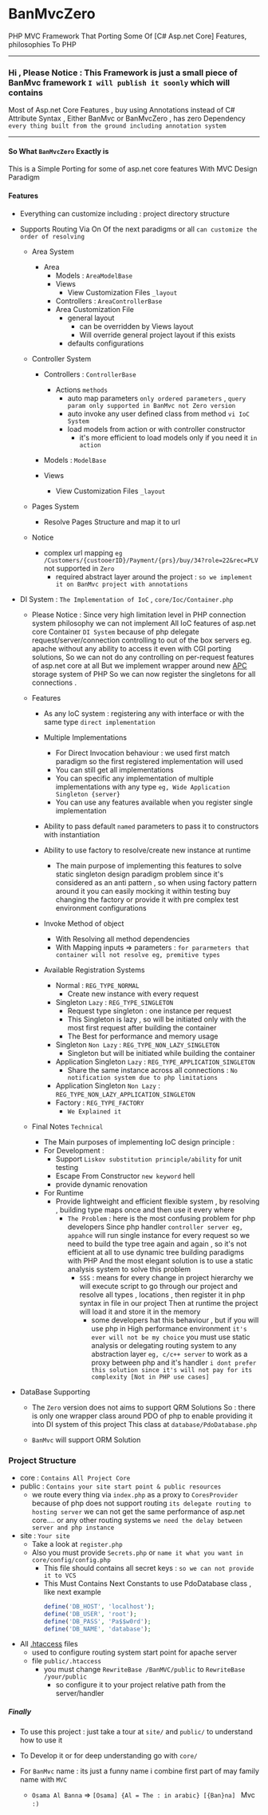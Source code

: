 # BanMvcZero
PHP MVC Framework That Porting Some Of [C# Asp.net Core] Features, philosophies To PHP

----------------------------------------------

### Hi , Please Notice : This Framework is just a small piece of BanMvc framework `I will publish it soonly` which will contains
Most of Asp.net Core Features , buy using Annotations instead of C# Attribute Syntax , Either BanMvc or BanMvcZero , has zero
Dependency `every thing built from the ground including annotation system`

-----------------------------------


#### So What `BanMvcZero` Exactly is 

This is a Simple Porting for some of asp.net core features With MVC Design Paradigm

#### Features
* Everything can customize including : project directory structure
* Supports Routing Via On Of the next paradigms or all `can customize the order of resolving`
    * Area System 
        * Area 
          * Models : `AreaModelBase`
          * Views
            * View Customization Files `_layout`
          * Controllers : `AreaControllerBase`
          * Area Customization File
            * general layout
              * can be overridden by Views layout
              * Will override general project layout if this exists
            * defaults configurations
    
    * Controller System
        * Controllers : `ControllerBase`
            * Actions `methods`
                * auto map parameters `only ordered parameters` , `query param only supported in BanMvc not Zero version`
                * auto invoke any user defined class from method `vi IoC System`
                * load models from action or with controller constructor
                    * it's more efficient to load models only if you need it `in action`
        * Models : `ModelBase`
        
        * Views
            * View Customization Files `_layout`
    
    * Pages System
        * Resolve Pages Structure and map it to url
    * Notice 
        * complex url mapping `eg /Customers/{custooerID}/Payment/{prs}/buy/34?role=22&rec=PLV` not supported in `Zero`
            * required abstract layer around the project : `so we implement it on BanMvc project with annotations`
            
    
* DI System : `The Implementation of IoC` , `core/Ioc/Container.php`
    * Please Notice : Since very high limitation level in PHP connection system philosophy
    we can not implement All IoC features  of asp.net core Container `DI System` because of php delegate request/server/connection
    controlling to out of the box servers eg. apache without any ability to access it even with CGI porting solutions,
    So we can not do any controlling on per-request features of asp.net core at all
    But we implement wrapper around new [APC](https://www.php.net/manual/en/book.apc.php) storage system of PHP 
    So we can now register the singletons for all connections .
    
    * Features
        * As any IoC system : registering any with interface or with the same type `direct implementation`
        * Multiple Implementations
            * For Direct Invocation behaviour : we used first match paradigm
                so the first registered implementation will used
            * You can still get all implementations
            * You can specific any implementation of multiple implementations with any type `eg, Wide Application Singleton {server}`
            * You can use any features available when you register single implementation
        * Ability to pass default `named` parameters to pass it to constructors with instantiation
        * Ability to use factory to resolve/create new instance at runtime
            * The main purpose of implementing this features to solve static singleton design paradigm problem
                since it's considered as an anti pattern , so when using factory pattern around it you can easily
                mocking it within testing buy changing the factory or provide it with pre complex test environment 
                configurations
        
        * Invoke Method of object
            * With Resolving all method dependencies
            * With Mapping inputs => parameters : `for pararmeters that container will not resolve eg, premitive types`       
        * Available Registration Systems
            * Normal : `REG_TYPE_NORMAL`
                * Create new instance with every request
            * Singleton `Lazy` : `REG_TYPE_SINGLETON`
                * Request type singleton : one instance per request
                * This Singleton is lazy , so will be initiated only with the most first request after 
                    building the container
                * The Best for performance and memory usage 
            * Singleton `Non Lazy` : `REG_TYPE_NON_LAZY_SINGLETON`
                * Singleton but will be initiated while building the container
            * Application Singleton `Lazy` : `REG_TYPE_APPLICATION_SINGLETON`
                * Share the same instance across all connections : `No notification system due to php limitations`
            * Application Singleton `Non Lazy` : `REG_TYPE_NON_LAZY_APPLICATION_SINGLETON`
            * Factory : `REG_TYPE_FACTORY`
                * `We Explained it `
    
    * Final Notes `Technical`
        * The Main purposes of implementing IoC design principle : 
        * For Development : 
            * Support `Liskov substitution principle/ability` for unit testing
            * Escape From Constructor `new keyword` hell 
            * provide dynamic renovation
        * For Runtime
            * Provide lightweight and efficient flexible system , by resolving , building type maps
            once and then use it every where
                * `The Problem` : here is the most confusing problem for php developers
                Since php handler `controller server eg, appahce` will run single instance for every request
                so we need to build the type tree again and again , so it's not efficient at all to
                use dynamic tree building paradigms with PHP
                And the most elegant solution is to use a static analysis system to solve this problem
                    * `SSS` : means for every change in project hierarchy we will execute script
                    to go through our project and resolve all types , locations , then register it
                    in php syntax in file in our project
                    Then at runtime the project will load it and store it in the memory
                        * some developers hat this behaviour , but if you will use php in High performance environment
                        `it's ever will not be my choice` you must use static analysis or delegating routing system
                        to any abstraction layer `eg, c/c++ server` to work as a proxy between php and it's handler
                        `i dont prefer this solution since it's will not pay for its complexity [Not in PHP use cases]`
                 
            

* DataBase Supporting
    * The `Zero` version does not aims to support QRM Solutions So : there is only one wrapper class
    around PDO of php to enable providing it into DI system of this project
    This class at `database/PdoDatabase.php` 
    
    * `BanMvc` will support ORM Solution

### Project Structure

* core : `Contains All Project Core`
* public : `Contains your site start point & public resources`
    * we route every thing via `index.php` as a proxy to `CoresProvider`
    because of php does not support routing `its delegate routing to hosting server` we can not get the same
    performance of asp.net core.... or any other routing systems `we need the delay between server and php instance`
* site : `Your site`
    * Take a look at `register.php`
    * Also you must provide `Secrets.php` or `name it what you want in core/config/config.php`
        * This file should contains all secret keys  : `so we can not provide it to VCS`
        * This Must Contains Next Constants to use PdoDatabase class , like next example
            ```php
          define('DB_HOST', 'localhost');
          define('DB_USER', 'root');
          define('DB_PASS', 'Pa$$w0rd');
          define('DB_NAME', 'database');
            ```
* All [.htaccess](https://www.linode.com/docs/web-servers/apache/how-to-set-up-htaccess-on-apache/) files
    * used to configure routing system start point for apache server
    * file `public/.htaccess`
        * you must change `RewriteBase /BanMVC/public` to `RewriteBase /your/public`
            * so configure it to your project relative path from the server/handler

#####  Finally

* To use this project : just take a tour at `site/` and `public/` to understand how to use it
* To Develop it or for deep understanding go with `core/`

* For `BanMvc` name : its just a funny name i combine first part of may family name with `MVC`
    * `Osama Al Banna` => `[Osama] {Al = The : in arabic} [{Ban}na] ` Mvc `:)`
